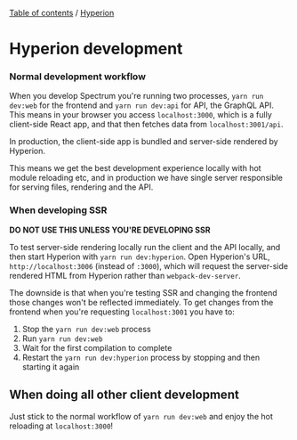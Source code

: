 [Table of contents](../readme.md) / [Hyperion](./intro.md)

# Hyperion development

### Normal development workflow

When you develop Spectrum you're running two processes, `yarn run dev:web` for the frontend and `yarn run dev:api` for API, the GraphQL API. This means in your browser you access `localhost:3000`, which is a fully client-side React app, and that then fetches data from `localhost:3001/api`.

In production, the client-side app is bundled and server-side rendered by Hyperion.

This means we get the best development experience locally with hot module reloading etc, and in production we have single server responsible for serving files, rendering and the API.

### When developing SSR

**DO NOT USE THIS UNLESS YOU'RE DEVELOPING SSR**

To test server-side rendering locally run the client and the API locally, and then start Hyperion with `yarn run dev:hyperion`. Open Hyperion's URL, `http://localhost:3006` (instead of `:3000`), which will request the server-side rendered HTML from Hyperion rather than `webpack-dev-server`.

The downside is that when you're testing SSR and changing the frontend those changes won't be reflected immediately. To get changes from the frontend when you're requesting `localhost:3001` you have to:

1. Stop the `yarn run dev:web` process
2. Run `yarn run dev:web`
3. Wait for the first compilation to complete
4. Restart the `yarn run dev:hyperion` process by stopping and then starting it again

## When doing all other client development

Just stick to the normal workflow of `yarn run dev:web` and enjoy the hot reloading at `localhost:3000`!
